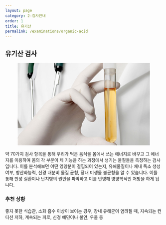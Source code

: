 ```yaml
---
layout: page
category: 2-검사안내
order: 1
title: 유기산
permalink: /examinations/organic-acid
---
```


<h2 class="content-heading">
  <strong>유기산 검사</strong>
</h2>

<figure>
  <img src="/assets/20190623105259.jpg" alt="">
</figure>

<p>약 70가지 검사 항목을 통해 우리가 먹은 음식을 몸에서 쓰는 에너지로 바꾸고 그 에너지를 이용하여 몸의 각 부분이 제 기능을 하는 과정에서 생기는 물질들을 측정하는 검사입니다. 
이를 분석해보면 어떤 영양분이 결핍되어 있는지, 유해물질이나 체내 독소 생성 여부, 항산화능력, 신경 내분비 물질 균형, 장내 미생물 불균형을 알 수 있습니다. 이를 통해 만성 질환이나 난치병의 원인을 파악하고 이를 반영해 영양학적인 처방을 하게 됩니다.</p>

<div class="content-definition">
  <h3>추천 상황</h3>
  <p>좋지 못한 식습관, 소화 흡수 이상이 보이는 경우, 장내 유해균이 염려될 때, 지속되는 컨디션 저하, 계속되는 피로, 신경 예민이나 불안, 우울 등</p>
</div>